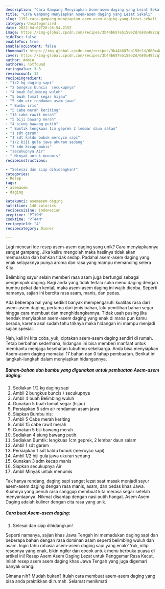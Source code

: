 ```yaml
---
description: "Cara Gampang Menyiapkan Asem-asem daging yang Lezat Sekali"
title: "Cara Gampang Menyiapkan Asem-asem daging yang Lezat Sekali"
slug: 1192-cara-gampang-menyiapkan-asem-asem-daging-yang-lezat-sekali
category: Uncategorized
date: 2022-04-02T20:26:54.215Z
image: https://img-global.cpcdn.com/recipes/3b44b687eb158e2d/680x482cq70/asem-asem-daging-foto-resep-utama.jpg
hideToc: false
enableToc: true
enableTocContent: false
thumbnail: https://img-global.cpcdn.com/recipes/3b44b687eb158e2d/680x482cq70/asem-asem-daging-foto-resep-utama.jpg
cover: https://img-global.cpcdn.com/recipes/3b44b687eb158e2d/680x482cq70/asem-asem-daging-foto-resep-utama.jpg
author: Admin
authorAv: notfound
ratingvalue: 3.3
reviewcount: 12
recipeingredient:
- "1/2 kg daging sapi"
- "2 bungkus buncis  secukupnya"
- "4 buah Belimbing wuluh"
- "5 buah tomat segar hijau"
- "5 sdm air rendaman asam jawa"
- " Bumbu iris"
- "5 Cabe merah keriting"
- "15 cabe rawit merah"
- "5 biji bawang merah"
- "4 siung bawang putih"
- " Bumtik lengkuas 1cm geprek 2 lembar daun salam"
- "1 sdt garam"
- "1 sdt kaldu bubuk meroyco sapi"
- "1/2 biji gula jawa ukuran sedang"
- "3 sdm kecap manis"
- "secukupnya Air"
- " Minyak untuk menumis"
recipeinstructions:

- "Selesai dan siap dihidangkan!"
categories:
- Resep
tags:
- asemasem
- daging

katakunci: asemasem daging 
nutrition: 140 calories
recipecuisine: Indonesian
preptime: "PT19M"
cooktime: "PT44M"
recipeyield: "4"
recipecategory: Dinner

---
```





Lagi mencari ide resep asem-asem daging yang unik? Cara menyiapkannya sangat gampang. Jika keliru mengolah maka hasilnya tidak akan memuaskan dan bahkan tidak sedap. Padahal asem-asem daging yang enak selayaknya punya aroma dan rasa yang mampu memancing selera Kita.





Belimbing sayur selain memberi rasa asam juga berfungsi sebagai pengempuk daging. Bagi anda yang tidak terlalu suka menu daging dengan bumbu pekat dan kental, maka asem-asem daging ini wajib dicoba. Seperti namanya, sajian ini bercita rasa asam, manis, dan pedas.

Ada beberapa hal yang sedikit banyak mempengaruhi kualitas rasa dari asem-asem daging, pertama dari jenis bahan, lalu pemilihan bahan segar hingga cara membuat dan menghidangkannya. Tidak usah pusing jika hendak menyiapkan asem-asem daging yang enak di mana pun kamu berada, karena asal sudah tahu triknya maka hidangan ini mampu menjadi sajian spesial.






Nah, kali ini kita coba, yuk, ciptakan asem-asem daging sendiri di rumah. Tetap berbahan sederhana, hidangan ini bisa memberi manfaat untuk membantu menjaga kesehatan tubuhmu sekeluarga. Anda bisa menyiapkan Asem-asem daging memakai 17 bahan dan 0 tahap pembuatan. Berikut ini langkah-langkah dalam menyiapkan hidangannya.

<!--inarticleads1-->

##### Bahan-bahan dan bumbu yang digunakan untuk pembuatan Asem-asem daging:

1. Sediakan 1/2 kg daging sapi
1. Ambil 2 bungkus buncis / secukupnya
1. Ambil 4 buah Belimbing wuluh
1. Gunakan 5 buah tomat segar (hijau)
1. Persiapkan 5 sdm air rendaman asam jawa
1. Siapkan  Bumbu iris:
1. Ambil 5 Cabe merah keriting
1. Ambil 15 cabe rawit merah
1. Gunakan 5 biji bawang merah
1. Sediakan 4 siung bawang putih
1. Sediakan  Bumtik: lengkuas 1cm geprek, 2 lembar daun salam
1. Ambil 1 sdt garam
1. Persiapkan 1 sdt kaldu bubuk (me:royco sapi)
1. Ambil 1/2 biji gula jawa ukuran sedang
1. Gunakan 3 sdm kecap manis
1. Siapkan secukupnya Air
1. Ambil  Minyak untuk menumis


Tak hanya rendang, daging sapi sangat lezat saat masak menjadi sayur asem-asem daging dengan rasa manis, asam, dan pedas khas Jawa. Kuahnya yang penuh rasa sanggup membuat kita merasa segar setelah menyantapnya. Nikmat disantap dengan nasi putih hangat. Asem Asem Daging adalah kuliner dengan cita rasa yang unik. 

<!--inarticleads2-->

##### Cara buat Asem-asem daging:


1. Selesai dan siap dihidangkan!

Seperti namanya, sajian khas Jawa Tengah ini memadukan daging sapi dan beberapa bahan dengan rasa dominan asam seperti belimbing wuluh dan asam. Ingin tahu rahasia asem-asem daging sapi yang enak? Yuk, intip resepnya yang enak, bikin ngiler dan cocok untuk menu berbuka puasa di artikel ini! Resep Asem Asem Daging Lezat untuk Penggemar Rasa Kecut. Inilah resep asem asem daging khas Jawa Tengah yang juga digemari banyak orang. 

Gimana nih? Mudah bukan? Itulah cara membuat asem-asem daging yang bisa anda praktikkan di rumah. Selamat menikmati

